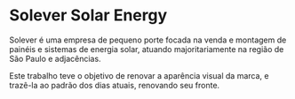 # Solever Solar Energy

Solever é uma empresa de pequeno porte focada na venda e montagem de painéis e sistemas de energia solar, atuando majoritariamente na região de São Paulo e adjacências.

Este trabalho teve o objetivo de renovar a aparência visual da marca, e trazê-la ao padrão dos dias atuais, renovando seu fronte.
